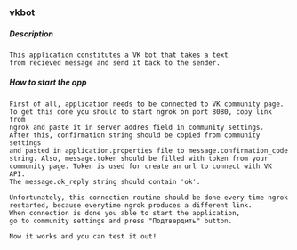 ### vkbot
##### Description
    This application constitutes a VK bot that takes a text 
    from recieved message and send it back to the sender.
    
##### How to start the app
    First of all, application needs to be connected to VK community page. 
    To get this done you should to start ngrok on port 8080, copy link from 
    ngrok and paste it in server addres field in community settings. 
    After this, confirmation string should be copied from community settings 
    and pasted in application.properties file to message.confirmation_code 
    string. Also, message.token should be filled with token from your 
    community page. Token is used for create an url to connect with VK API.
    The message.ok_reply string should contain 'ok'.
    
    Unfortunately, this connection routine should be done every time ngrok 
    restarted, because everytime ngrok produces a different link. 
    When connection is done you able to start the application, 
    go to community settings and press "Подтвердить" button. 
           
    Now it works and you can test it out!
     